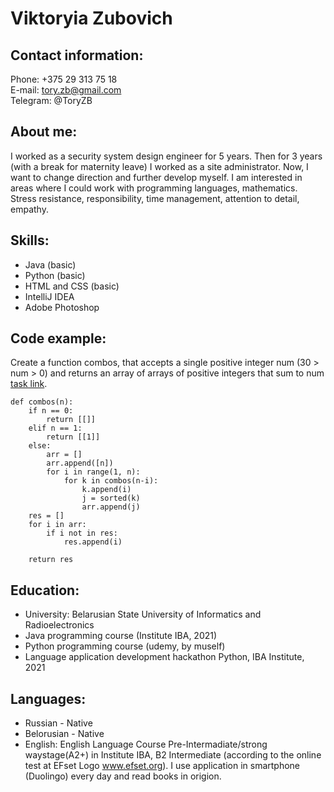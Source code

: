 # Viktoryia Zubovich

## Contact information:

Phone: +375 29 313 75 18  
E-mail: tory.zb@gmail.com  
Telegram: @ToryZB  

## About me:

I worked as a security system design engineer for 5 years. Then for 3 years (with a break for maternity leave) I worked as a site administrator. Now, I want to change direction and further develop myself. I am interested in areas where I could work with programming languages, mathematics. Stress resistance, responsibility, time management, attention to detail, empathy.

## Skills:

* Java (basic)
* Python (basic)
* HTML and CSS (basic)
* IntelliJ IDEA
* Adobe Photoshop

## Code example:
Create a function combos, that accepts a single positive integer num (30 > num > 0) and returns an array of arrays of positive integers that sum to num [task link](https://www.codewars.com/kata/555b1890a75b930e63000023/python).

```
def combos(n):
    if n == 0:
        return [[]]
    elif n == 1:
        return [[1]]
    else:
        arr = []
        arr.append([n])
        for i in range(1, n):
            for k in combos(n-i):
                k.append(i)
                j = sorted(k)
                arr.append(j)
    res = []
    for i in arr:
        if i not in res:
            res.append(i)

    return res
```

## Education:
* University: Belarusian State University of Informatics and Radioelectronics
* Java programming course (Institute IBA, 2021)
* Python programming course (udemy, by muself)
* Language application development hackathon Python, IBA Institute, 2021

## Languages:
* Russian - Native
* Belorusian - Native
* English: English Language Course Pre-Intermadiate/strong waystage(A2+) in Institute IBA, B2 Intermediate (according to the online test at EFset Logo www.efset.org). I use application in smartphone (Duolingo) every day and read books in origion.
